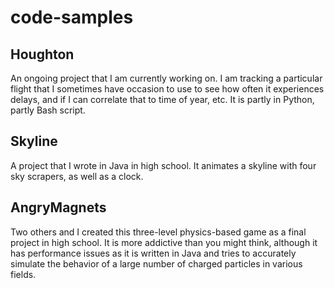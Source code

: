 # code-samples

## Houghton
An ongoing project that I am currently working on. I am tracking a particular flight that I sometimes have occasion to use to see how often it experiences delays, and if I can correlate that to time of year, etc. It is partly in Python, partly Bash script.

## Skyline
A project that I wrote in Java in high school. It animates a skyline with four sky scrapers, as well as a clock.

## AngryMagnets
Two others and I created this three-level physics-based game as a final project in high school. It is more addictive than you might think, although it has performance issues as it is written in Java and tries to accurately simulate the behavior of a large number of charged particles in various fields. 